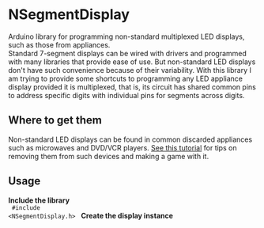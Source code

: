 # NSegmentDisplay
Arduino library for programming non-standard multiplexed LED displays, such as those from appliances.<br />
Standard 7-segment displays can be wired with drivers and programmed with many libraries that provide ease of use. But non-standard LED displays don't have such convenience because of their variability. With this library I am trying to provide some shortcuts to programming any LED appliance display provided it is multiplexed, that is, its circuit has shared common pins to address specific digits with individual pins for segments across digits. 
## Where to get them
Non-standard LED displays can be found in common discarded appliances such as microwaves and DVD/VCR players. <a href="https://metatek.blogspot.com/2020/06/hacking-non-standard-7-segment-displays.html" target="_blank">See this tutorial</a> for tips on removing them from such devices and making a game with it.
## Usage
<b>Include the library</b><br />
<code>
  #include <NSegmentDisplay.h>
  </code>
  <b>Create the display instance</b><br />
  
